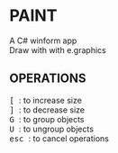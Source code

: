 # PAINT
A C# winform app <br />
Draw with with e.graphics <br />
## OPERATIONS
<kbd> [ </kbd> : to increase size <br />
<kbd> ] </kbd> : to decrease size <br />
<kbd> G </kbd> : to group objects <br />
<kbd> U </kbd> : to ungroup objects <br />
<kbd> esc </kbd> : to cancel operations <br />
